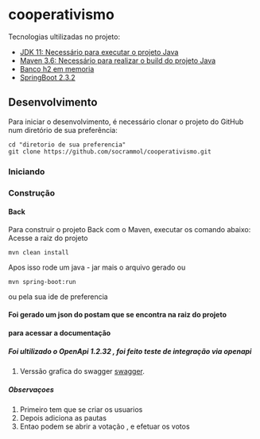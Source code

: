 # cooperativismo
Tecnologias ultilizadas no projeto:
- [JDK 11: Necessário para executar o projeto Java](https://www.oracle.com/br/java/technologies/javase/javase-jdk11-downloads.html)
- [Maven 3.6: Necessário para realizar o build do projeto Java](http://mirror.nbtelecom.com.br/apache/maven/maven-3/3.6.3/binaries/apache-maven-3.6.3-bin.zip)
- [Banco h2 em memoria ](https://www.h2database.com/html/main.html)
- [SpringBoot 2.3.2](https://spring.io/projects/spring-boot)
## Desenvolvimento

Para iniciar o desenvolvimento, é necessário clonar o projeto do GitHub num diretório de sua preferência:

```shell
cd "diretorio de sua preferencia"
git clone https://github.com/socrammol/cooperativismo.git
```
### Iniciando
### Construção
#### Back
Para construir o projeto Back com o Maven, executar os comando abaixo:
Acesse a raiz do projeto
```shell
mvn clean install
```
Apos isso rode um java - jar mais o arquivo gerado
ou
```shell
mvn spring-boot:run
```
ou pela sua ide de preferencia
#### Foi gerado um json do postam que se encontra na raiz do projeto
#### para acessar a documentação
##### Foi ultilizado o OpenApi 1.2.32 , foi feito teste de integração via openapi 
1. Verssão grafica do swagger [swagger](http://localhost:8080/swagger-ui/index.html?configUrl=/v3/api-docs/swagger-config).
##### Observaçoes
1. Primeiro tem que se criar os usuarios
2. Depois adiciona as pautas
3. Entao podem se abrir a votação , e efetuar os votos 

